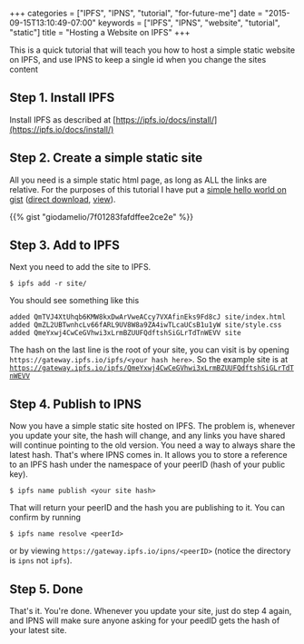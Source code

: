 +++
categories = ["IPFS", "IPNS", "tutorial", "for-future-me"]
date = "2015-09-15T13:10:49-07:00"
keywords = ["IPFS", "IPNS", "website", "tutorial", "static"]
title = "Hosting a Website on IPFS"
+++

This is a quick tutorial that will teach you how to host a simple static website on IPFS, and use IPNS to keep a single id when you change the sites content

## Step 1. Install IPFS

Install IPFS as described at [https://ipfs.io/docs/install/](https://ipfs.io/docs/install/)

## Step 2. Create a simple static site

All you need is a simple static html page, as long as ALL the links are relative. For the purposes of this tutorial I have put a [simple hello world on gist](https://gist.github.com/giodamelio/7f01283fafdffee2ce2e) ([direct download](https://gist.github.com/giodamelio/7f01283fafdffee2ce2e/archive/6c06c2e55e0d1932bfb013f806378e7fee07654b.zip), [view](http://bl.ocks.org/giodamelio/raw/7f01283fafdffee2ce2e/)).

{{% gist "giodamelio/7f01283fafdffee2ce2e" %}}

## Step 3. Add to IPFS

Next you need to add the site to IPFS.

    $ ipfs add -r site/

You should see something like this

    added QmTVJ4XtUhqb6KMW8kxDwArVweACcy7VXAfinEks9Fd8cJ site/index.html
    added QmZL2UBTwnhcLv66fARL9UV8W8a9ZA4iwTLcaUCsB1u1yW site/style.css
    added QmeYxwj4CwCeGVhwi3xLrmBZUUFQdftshSiGLrTdTnWEVV site

The hash on the last line is the root of your site, you can visit is by opening `https://gateway.ipfs.io/ipfs/<your hash here>`. So the example site is at [`https://gateway.ipfs.io/ipfs/QmeYxwj4CwCeGVhwi3xLrmBZUUFQdftshSiGLrTdTnWEVV`](https://gateway.ipfs.io/ipfs/QmeYxwj4CwCeGVhwi3xLrmBZUUFQdftshSiGLrTdTnWEVV)

## Step 4. Publish to IPNS

Now you have a simple static site hosted on IPFS. The problem is, whenever you update your site, the hash will change, and any links you have shared will continue pointing to the old version. You need a way to always share the latest hash. That's where IPNS comes in. It allows you to store a reference to an IPFS hash under the namespace of your peerID (hash of your public key).

    $ ipfs name publish <your site hash>

That will return your peerID and the hash you are publishing to it. You can confirm by running

    $ ipfs name resolve <peerId>

or by viewing `https://gateway.ipfs.io/ipns/<peerID>` (notice the directory is `ipns` not `ipfs`).

## Step 5. Done

That's it. You're done. Whenever you update your site, just do step 4 again, and IPNS will make sure anyone asking for your peedID gets the hash of your latest site.
